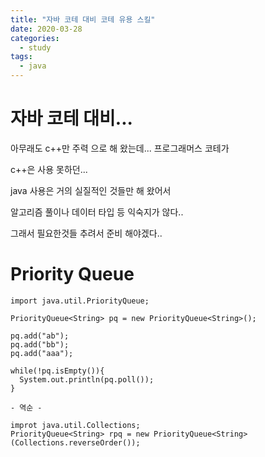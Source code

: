 ```yaml
---
title: "자바 코테 대비 코테 유용 스킬"
date: 2020-03-28
categories: 
  - study
tags: 
  - java
---
```


# 자바 코테 대비...

아무래도 c++만 주력 으로 해 왔는데... 프로그래머스 코테가 

c++은 사용 못하던... 

java 사용은 거의 실질적인 것들만 해 왔어서 

알고리즘 풀이나 데이터 타입 등 익숙지가 않다.. 

그래서 필요한것들 추려서 준비 해야겠다..


# Priority Queue
```
import java.util.PriorityQueue;

PriorityQueue<String> pq = new PriorityQueue<String>();

pq.add("ab");
pq.add("bb");
pq.add("aaa");

while(!pq.isEmpty()){
  System.out.println(pq.poll());
}

- 역순 - 

improt java.util.Collections;
PriorityQueue<String> rpq = new PriorityQueue<String>(Collections.reverseOrder());
```
